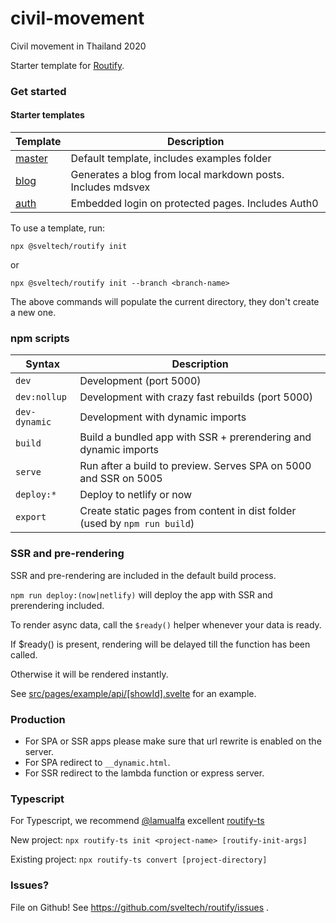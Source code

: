 # civil-movement

Civil movement in Thailand 2020

Starter template for [Routify](https://github.com/sveltech/routify).

### Get started

#### Starter templates

| Template                                  | Description                                                 |
| ----------------------------------------- | ----------------------------------------------------------- |
| [master](https://example.routify.dev/)    | Default template, includes examples folder                  |
| [blog](https://blog-example.routify.dev/) | Generates a blog from local markdown posts. Includes mdsvex |
| [auth](https://auth-example.routify.dev/) | Embedded login on protected pages. Includes Auth0           |

To use a template, run:

`npx @sveltech/routify init`

or

`npx @sveltech/routify init --branch <branch-name>`

The above commands will populate the current directory, they don't create a new one.

### npm scripts

| Syntax        | Description                                                               |
| ------------- | ------------------------------------------------------------------------- |
| `dev`         | Development (port 5000)                                                   |
| `dev:nollup`  | Development with crazy fast rebuilds (port 5000)                          |
| `dev-dynamic` | Development with dynamic imports                                          |
| `build`       | Build a bundled app with SSR + prerendering and dynamic imports           |
| `serve`       | Run after a build to preview. Serves SPA on 5000 and SSR on 5005          |
| `deploy:*`    | Deploy to netlify or now                                                  |
| `export`      | Create static pages from content in dist folder (used by `npm run build`) |

### SSR and pre-rendering

SSR and pre-rendering are included in the default build process.

`npm run deploy:(now|netlify)` will deploy the app with SSR and prerendering included.

To render async data, call the `$ready()` helper whenever your data is ready.

If $ready() is present, rendering will be delayed till the function has been called.

Otherwise it will be rendered instantly.

See [src/pages/example/api/[showId].svelte](https://github.com/sveltech/routify-starter/blob/master/src/pages/example/api/%5BshowId%5D.svelte) for an example.

### Production

- For SPA or SSR apps please make sure that url rewrite is enabled on the server.
- For SPA redirect to `__dynamic.html`.
- For SSR redirect to the lambda function or express server.

### Typescript

For Typescript, we recommend [@lamualfa](https://github.com/lamualfa) excellent [routify-ts](https://github.com/lamualfa/routify-ts/)

New project: `npx routify-ts init <project-name> [routify-init-args]`

Existing project: `npx routify-ts convert [project-directory]`

### Issues?

File on Github! See https://github.com/sveltech/routify/issues .
